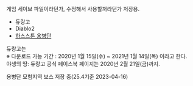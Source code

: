게임 세이브 파일이라던가, 수정해서 사용할꺼라던가 저장용.
<ul>
<li>듀랑고</li>
<li>Diablo2</li>
  <li><a href="https://hearthstone.blizzard.com/ko-kr/news/23699737" target="_blank">하스스톤 용병단</a></li>
</ul>
<p>듀랑고는<br>
※ 다운로드 가능 기간 : 2020년 1월 15일(수) ~ 2021년 1월 14일(목) 이라고 한다.<br>
야생의 땅: 듀랑고 공식 페이스북 페이지는 2020년 2월 21일(금)까지.
</p>
<p>용병단 모험지역 보스 저장 중(25.4기준 2023-04-16)</p>
